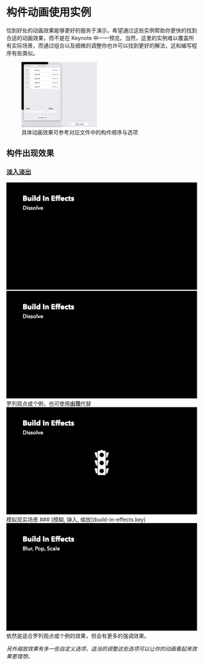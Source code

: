 # 构件动画使用实例

恰到好处的动画效果能够更好的服务于演示，希望通过这些实例帮助你更快的找到合适的动画效果，而不是在 Keynote 中一一预览。当然，这里的实例难以覆盖所有实际场景，而通过组合以及细微的调整你也许可以找到更好的解法，这和编写程序有些类似。


<figure class="image">
  <img src="../images/build-order-and-options.png" alt="" width="200">
  <figcaption>具体动画效果可参考对应文件中的构件顺序与选项</figcaption>
</figure>

## 构件出现效果
### [淡入淡出](build-in-effects.key)
<img src="../images/buildInEffects-dissolve-02.gif" alt="" width="600">
<img src="../images/buildInEffects-dissolve-01.gif" alt="" width="600">
罗列观点或个例，也可使用<b>出现</b>代替
<img src="../images/buildInEffects-dissolve-03.gif" alt="" width="600">
模拟现实场景
### [模糊, 弹入, 缩放](build-in-effects.key)
<img src="../images/buildInEffects-blur-pop-scale.gif" alt="" width="600">
依然是适合罗列观点或个例的效果，但会有更多的强调效果。

*另外缩放效果有多一些自定义选项，适当的调整这些选项可以让你的动画看起来效果更理想。*
